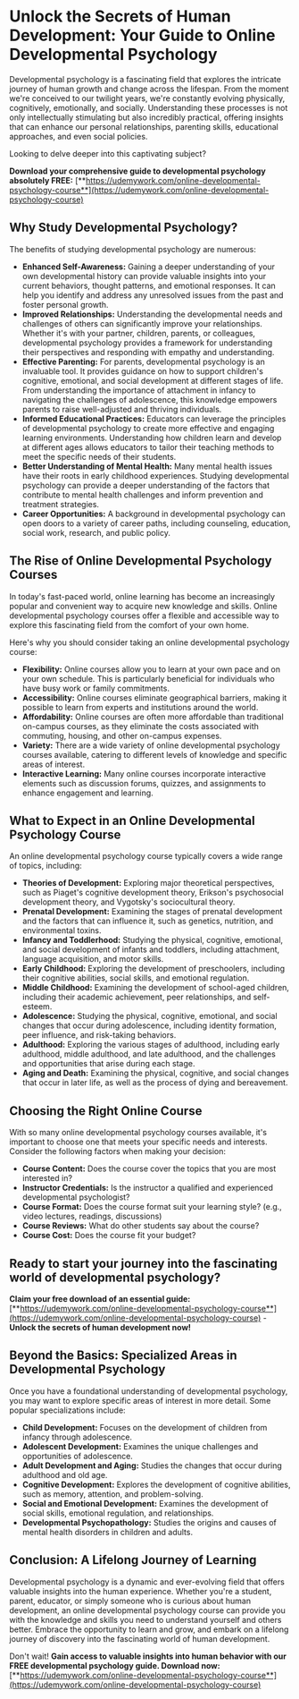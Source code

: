 # Unlock the Secrets of Human Development: Your Guide to Online Developmental Psychology

Developmental psychology is a fascinating field that explores the intricate journey of human growth and change across the lifespan. From the moment we're conceived to our twilight years, we're constantly evolving physically, cognitively, emotionally, and socially. Understanding these processes is not only intellectually stimulating but also incredibly practical, offering insights that can enhance our personal relationships, parenting skills, educational approaches, and even social policies.

Looking to delve deeper into this captivating subject?

**Download your comprehensive guide to developmental psychology absolutely FREE:** [**https://udemywork.com/online-developmental-psychology-course**](https://udemywork.com/online-developmental-psychology-course)

## Why Study Developmental Psychology?

The benefits of studying developmental psychology are numerous:

*   **Enhanced Self-Awareness:** Gaining a deeper understanding of your own developmental history can provide valuable insights into your current behaviors, thought patterns, and emotional responses. It can help you identify and address any unresolved issues from the past and foster personal growth.
*   **Improved Relationships:** Understanding the developmental needs and challenges of others can significantly improve your relationships. Whether it's with your partner, children, parents, or colleagues, developmental psychology provides a framework for understanding their perspectives and responding with empathy and understanding.
*   **Effective Parenting:** For parents, developmental psychology is an invaluable tool. It provides guidance on how to support children's cognitive, emotional, and social development at different stages of life. From understanding the importance of attachment in infancy to navigating the challenges of adolescence, this knowledge empowers parents to raise well-adjusted and thriving individuals.
*   **Informed Educational Practices:** Educators can leverage the principles of developmental psychology to create more effective and engaging learning environments. Understanding how children learn and develop at different ages allows educators to tailor their teaching methods to meet the specific needs of their students.
*   **Better Understanding of Mental Health:** Many mental health issues have their roots in early childhood experiences. Studying developmental psychology can provide a deeper understanding of the factors that contribute to mental health challenges and inform prevention and treatment strategies.
*   **Career Opportunities:** A background in developmental psychology can open doors to a variety of career paths, including counseling, education, social work, research, and public policy.

## The Rise of Online Developmental Psychology Courses

In today's fast-paced world, online learning has become an increasingly popular and convenient way to acquire new knowledge and skills. Online developmental psychology courses offer a flexible and accessible way to explore this fascinating field from the comfort of your own home.

Here's why you should consider taking an online developmental psychology course:

*   **Flexibility:** Online courses allow you to learn at your own pace and on your own schedule. This is particularly beneficial for individuals who have busy work or family commitments.
*   **Accessibility:** Online courses eliminate geographical barriers, making it possible to learn from experts and institutions around the world.
*   **Affordability:** Online courses are often more affordable than traditional on-campus courses, as they eliminate the costs associated with commuting, housing, and other on-campus expenses.
*   **Variety:** There are a wide variety of online developmental psychology courses available, catering to different levels of knowledge and specific areas of interest.
*   **Interactive Learning:** Many online courses incorporate interactive elements such as discussion forums, quizzes, and assignments to enhance engagement and learning.

## What to Expect in an Online Developmental Psychology Course

An online developmental psychology course typically covers a wide range of topics, including:

*   **Theories of Development:** Exploring major theoretical perspectives, such as Piaget's cognitive development theory, Erikson's psychosocial development theory, and Vygotsky's sociocultural theory.
*   **Prenatal Development:** Examining the stages of prenatal development and the factors that can influence it, such as genetics, nutrition, and environmental toxins.
*   **Infancy and Toddlerhood:** Studying the physical, cognitive, emotional, and social development of infants and toddlers, including attachment, language acquisition, and motor skills.
*   **Early Childhood:** Exploring the development of preschoolers, including their cognitive abilities, social skills, and emotional regulation.
*   **Middle Childhood:** Examining the development of school-aged children, including their academic achievement, peer relationships, and self-esteem.
*   **Adolescence:** Studying the physical, cognitive, emotional, and social changes that occur during adolescence, including identity formation, peer influence, and risk-taking behaviors.
*   **Adulthood:** Exploring the various stages of adulthood, including early adulthood, middle adulthood, and late adulthood, and the challenges and opportunities that arise during each stage.
*   **Aging and Death:** Examining the physical, cognitive, and social changes that occur in later life, as well as the process of dying and bereavement.

## Choosing the Right Online Course

With so many online developmental psychology courses available, it's important to choose one that meets your specific needs and interests. Consider the following factors when making your decision:

*   **Course Content:** Does the course cover the topics that you are most interested in?
*   **Instructor Credentials:** Is the instructor a qualified and experienced developmental psychologist?
*   **Course Format:** Does the course format suit your learning style? (e.g., video lectures, readings, discussions)
*   **Course Reviews:** What do other students say about the course?
*   **Course Cost:** Does the course fit your budget?

## **Ready to start your journey into the fascinating world of developmental psychology?**

**Claim your free download of an essential guide:** [**https://udemywork.com/online-developmental-psychology-course**](https://udemywork.com/online-developmental-psychology-course) - **Unlock the secrets of human development now!**

## Beyond the Basics: Specialized Areas in Developmental Psychology

Once you have a foundational understanding of developmental psychology, you may want to explore specific areas of interest in more detail. Some popular specializations include:

*   **Child Development:** Focuses on the development of children from infancy through adolescence.
*   **Adolescent Development:** Examines the unique challenges and opportunities of adolescence.
*   **Adult Development and Aging:** Studies the changes that occur during adulthood and old age.
*   **Cognitive Development:** Explores the development of cognitive abilities, such as memory, attention, and problem-solving.
*   **Social and Emotional Development:** Examines the development of social skills, emotional regulation, and relationships.
*   **Developmental Psychopathology:** Studies the origins and causes of mental health disorders in children and adults.

## Conclusion: A Lifelong Journey of Learning

Developmental psychology is a dynamic and ever-evolving field that offers valuable insights into the human experience. Whether you're a student, parent, educator, or simply someone who is curious about human development, an online developmental psychology course can provide you with the knowledge and skills you need to understand yourself and others better. Embrace the opportunity to learn and grow, and embark on a lifelong journey of discovery into the fascinating world of human development.

Don't wait! **Gain access to valuable insights into human behavior with our FREE developmental psychology guide. Download now:** [**https://udemywork.com/online-developmental-psychology-course**](https://udemywork.com/online-developmental-psychology-course)
